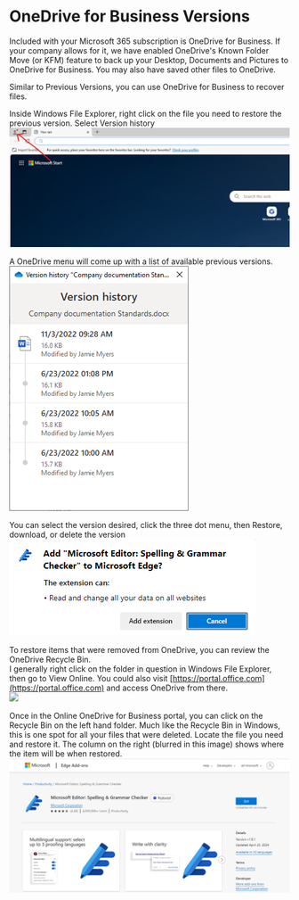 # OneDrive for Business Versions

Included with your Microsoft 365 subscription is OneDrive for Business. If your company allows for it, we have enabled OneDrive's Known Folder Move (or KFM) feature to back up your Desktop, Documents and Pictures to OneDrive for Business. You may also have saved other files to OneDrive.&#x20;

Similar to Previous Versions, you can use OneDrive for Business to recover files.&#x20;

Inside Windows File Explorer, right click on the file you need to restore the previous version. Select Version history\
![](<../../../.gitbook/assets/image (4) (1).png>)

A OneDrive menu will come up with a list of available previous versions.\
![](<../../../.gitbook/assets/image (13) (1).png>)

You can select the version desired, click the three dot menu, then Restore, download, or delete the version\
![](<../../../.gitbook/assets/image (3) (1).png>)



To restore items that were removed from OneDrive, you can review the OneDrive Recycle Bin.\
I generally right click on the folder in question in Windows File Explorer, then go to View Online. You could also visit [https://portal.office.com](https://portal.office.com) and access OneDrive from there. \
![](<../../../.gitbook/assets/image (18) (1).png>)

Once in the Online OneDrive for Business portal, you can click on the Recycle Bin on the left hand folder. Much like the Recycle Bin in Windows, this is one spot for all your files that were deleted. Locate the file you need and restore it. The column on the right (blurred in this image) shows where the item will be when restored. \
![](<../../../.gitbook/assets/image (2) (1).png>)

